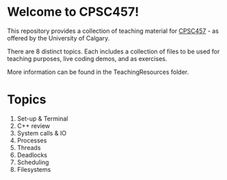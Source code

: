 # Welcome to CPSC457!

This repository provides a collection of teaching material for [CPSC457](https://contacts.ucalgary.ca/info/cpsc/courses/F22/CPSC457) - as offered by the University of Calgary.

There are 8 distinct topics. Each includes a collection of files to be used for teaching purposes, live coding demos, and as exercises.

More information can be found in the TeachingResources folder.

# Topics
1. Set-up & Terminal
2. C++ review
3. System calls & IO
4. Processes
5. Threads
6. Deadlocks
7. Scheduling
8. Filesystems